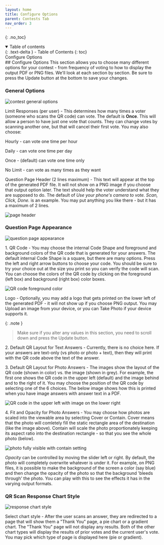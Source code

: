 ```yaml
---
layout: home
title: Configure Options
parent: Contests Tab
nav_order: 3
---
```


{: .no_toc}

<details open markdown="block">
  <summary>
    Table of contents
  </summary>
  {: .text-delta }
- Table of Contents
{: toc}
</details>

<div class="accordion-bar">Configure Options</div>
## Configure Options
  This section allows you to choose many different options for your contest - from frequency of voting to how to display the output PDF or PNG files.  We'll look at each section by section.  Be sure to press the <span class="inline-button">Update</span> button at the bottom to save your changes.

### General Options
<img class="image-border" alt="contest general options" src="../../../assets/images/contest_genopt.png">

  <span class="form-label">Limit Responses (per user)</span> - This determines how many times a voter (someone who scans the QR code) can vote.  The default is **Once**.  This will allow a person to have just one vote that counts.  They can change votes by scanning another one, but that will cancel their first vote.  You may also choose:

Hourly - can vote one time per hour

Daily - can vote one time per day

Once - (default) can vote one time only

No Limit - can vote as many times as they want

  <span class="form-label">Question Page Header (2 lines maximum)</span> - This text will appear at the top of the generated PDF file.  It will not show on a PNG image if you choose that output option later. The text should help the voter understand what they are supposed to do.  The default of *Use your phone's camera to vote. Scan, Click, Done.* is an example. You may put anything you like there - but it has a maximum of  2 lines.


<img class="image-border" alt="page header" src="../../../assets/images/page_header.png">

### Question Page Appearance
<img class="image-border" alt="question page appearance" src="../../../assets/images/contest_qpageappear.png">

<span class="form-label">1. QR Code</span> - You may choose the internal Code Shape and foreground and background colors of the QR code that is generated for your answers.  The default internal Code Shape is a square, but there are many options.  Press the left <span class="inline-icon-black"><i class="fa-solid fa-caret-left"></i></span> and right <span class="inline-icon-black"><i class="fa-solid fa-caret-right"></i></span> arrow buttons to choose your code. You should be sure to try your choice out at the size you print so you can verify the code will scan.  You can choose the colors of the QR code by clicking on the foreground (left box) and background (right box) color boxes.

<img class="image-border" alt="QR code foreground color" src="../../../assets/images/contest_qrfg.png">

<span class="form-label">Logo</span> - Optionally, you may add a logo that gets printed on the lower left of the generated PDF - it will not show up if you choose PNG output.  You may <span class="inline-button">Upload</span> an image from your device, or you can <span class="inline-button">Take Photo</span> if your device supports it.

{: .note }
> Make sure if you alter any values in this section, you need to scroll down and press the <span class="inline-button">Update</span> button.

<span class="form-label">2. Default QR Layout for Text Answers</span> - Currently, there is no choice here. If your answers are text-only (vs photo or photo + text), then they will print with the QR code above the text of the answer.

<span class="form-label">3. Default QR Layout for Photo Answers </span> - The images show the layout of the QR code (shown in color) vs. the image (shown in grey).  For example, the first one shows the QR code in the upper left (default) and the image behind and to the right of it.  You may choose the position of the QR code by selecting one of the 6 choices.  The below image shows how this is printed when you have image answers with answer text in a PDF.

<img class="image-border" alt="QR code in the upper left with image on the lower right" src="../../../assets/images/qr_upperleft.png">

<span class="form-label">4. Fit and Opacity for Photo Answers </span> - You may choose how photos are scaled into the viewable area by selecting <span class="inline-icon"><i class="fa-regular fa-circle-dot"></i></span> Cover or <span class="inline-icon"><i class="fa-regular fa-circle-dot"></i></span> Contain.  Cover means that the photo will comletely fill the static rectangle area of the destination (like the image above).  Contain will scale the photo proportionately keeping its aspect ratio into the destination rectangle - so that you see the whole photo (below).

<img class="image-border" alt="photo fully visible with contain setting" src="../../../assets/images/contain.png">

*Opacity* can be controlled by moving the slider left or right.  By default, the photo will completely overwrite whatever is under it.  For example, on PNG files, it is possible to make the background of the screen a color (say blue) and then change the opacity of the photo so that the background 'bleeds through' the photo.  You can play with this to see the effects it has in the varying output formats.

### QR Scan Response Chart Style
<img class="image-border" alt="response chart style" src="../../../assets/images/response_chartstyle.png">

<span class="form-label">Select chart style</span> - After the user scans an answer, they are redirected to a page that will show them a "Thank You" page, a pie chart or a gradient chart.  The "Thank You" page will not display any results. Both of the other chart types will display the results of prior votes and the current user's vote.  You may pick which type of page is displayed here (pie or gradient).

